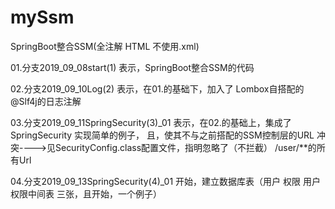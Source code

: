 # mySsm
SpringBoot整合SSM(全注解   HTML   不使用.xml)

01.分支2019_09_08start(1)  表示，SpringBoot整合SSM的代码

02.分支2019_09_10Log(2)    表示，在01.的基础下，加入了 Lombox自搭配的@Slf4j的日志注解

03.分支2019_09_11SpringSecurity(3)_01      表示，在02.的基础上，集成了SpringSecurity   实现简单的例子，
且，使其不与之前搭配的SSM控制层的URL  冲突---->见SecurityConfig.class配置文件，指明忽略了（不拦截） /user/**的所有Url

04.分支2019_09_13SpringSecurity(4)_01   开始，建立数据库表（用户  权限   用户权限中间表   三张，且开始，一个例子）

